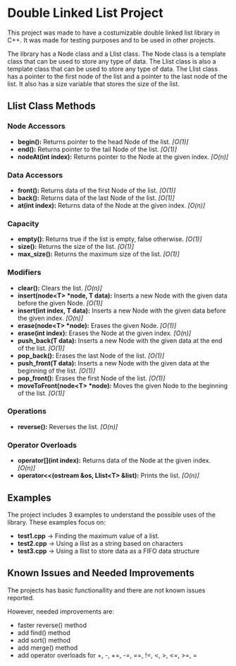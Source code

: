 # Double Linked List Project

This project was made to have a costumizable double linked list library in C++. It was made for testing purposes and to be used in other projects.

The library has a Node class and a Llist class. The Node class is a template class that can be used to store any type of data. The Llist class is also a template class that can be used to store any type of data. The Llist class has a pointer to the first node of the list and a pointer to the last node of the list. It also has a size variable that stores the size of the list.

## Llist Class Methods

### Node Accessors

- **begin():** Returns pointer to the head Node of the list. _[O(1)]_
- **end():** Returns pointer to the tail Node of the list. _[O(1)]_
- **nodeAt(int index):** Returns pointer to the Node at the given index. _[O(n)]_

### Data Accessors

- **front():** Returns data of the first Node of the list. _[O(1)]_
- **back():** Returns data of the last Node of the list. _[O(1)]_
- **at(int index):** Returns data of the Node at the given index. _[O(n)]_

### Capacity

- **empty():** Returns true if the list is empty, false otherwise. _[O(1)]_
- **size():** Returns the size of the list. _[O(1)]_
- **max_size():** Returns the maximum size of the list. _[O(1)]_

### Modifiers

- **clear():** Clears the list. _[O(n)]_
- **insert(node\<T> \*node, T data):** Inserts a new Node with the given data before the given Node. _[O(1)]_
- **insert(int index, T data):** Inserts a new Node with the given data before the given index. _[O(n)]_
- **erase(node\<T> \*node):** Erases the given Node. _[O(1)]_
- **erase(int index):** Erases the Node at the given index. _[O(n)]_
- **push_back(T data):** Inserts a new Node with the given data at the end of the list. _[O(1)]_
- **pop_back():** Erases the last Node of the list. _[O(1)]_
- **push_front(T data):** Inserts a new Node with the given data at the beginning of the list. _[O(1)]_
- **pop_front():** Erases the first Node of the list. _[O(1)]_
- **moveToFront(node\<T> \*node):** Moves the given Node to the beginning of the list. _[O(1)]_

### Operations

- **reverse():** Reverses the list. _[O(n)]_

### Operator Overloads

- **operator[](int index):** Returns data of the Node at the given index. _[O(n)]_
- **operator<<(ostream &os, Llist\<T> &list):** Prints the list. _[O(n)]_

## Examples

The project includes 3 examples to understand the possible uses of the library. These examples focus on:

- **test1.cpp** -> Finding the maximum value of a list.
- **test2.cpp** -> Using a llist as a string based on characters
- **test3.cpp** -> Using a llist to store data as a FIFO data structure

## Known Issues and Needed Improvements

The projects has basic functionallity and there are not known issues reported.

However, needed improvements are:

- faster reverse() method
- add find() method
- add sort() method
- add merge() method
- add operator overloads for +, -, +=, -=, ==, !=, <, >, <=, >=, =
